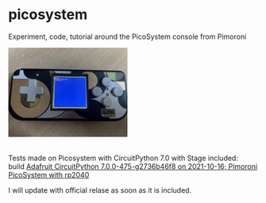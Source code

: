 # picosystem
Experiment, code, tutorial around the PicoSystem console from Pimoroni

<img src="images/picosystem.jpg" width="240"/>
<br/><br/>

Tests made on Picosystem with CircuitPython 7.0 with Stage included:<br/>
build [Adafruit CircuitPython 7.0.0-475-g2736b46f8 on 2021-10-16; Pimoroni PicoSystem with rp2040](https://adafruit-circuit-python.s3.amazonaws.com/bin/pimoroni_picosystem/fr/adafruit-circuitpython-pimoroni_picosystem-fr-20211016-2736b46.uf2)


I will update with official relase as soon as it is included.
